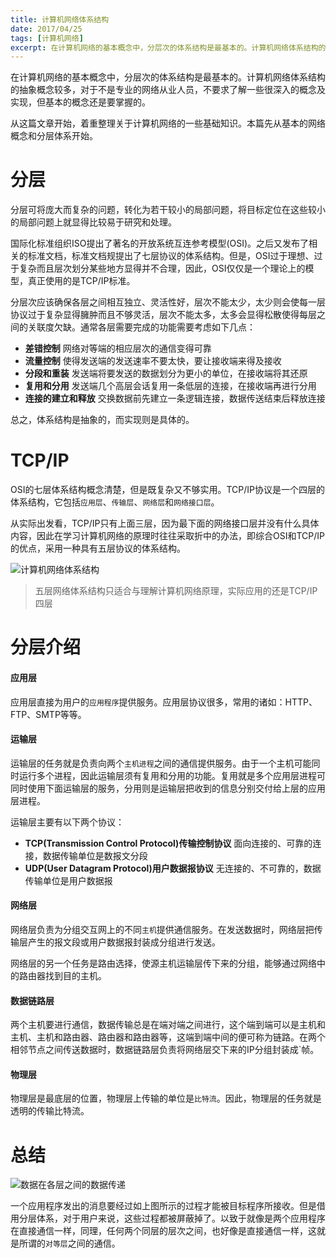 ```yaml
---
title: 计算机网络体系结构
date: 2017/04/25
tags: [计算机网络]
excerpt: 在计算机网络的基本概念中，分层次的体系结构是最基本的。计算机网络体系结构的抽象概念较多，对于不是专业的网络从业人员，不要求了解一些很深入的概念及实现，但基本的概念还是要掌握的。
---
```


在计算机网络的基本概念中，分层次的体系结构是最基本的。计算机网络体系结构的抽象概念较多，对于不是专业的网络从业人员，不要求了解一些很深入的概念及实现，但基本的概念还是要掌握的。

从这篇文章开始，着重整理关于计算机网络的一些基础知识。本篇先从基本的网络概念和分层体系开始。

# 分层

分层可将庞大而复杂的问题，转化为若干较小的局部问题，将目标定位在这些较小的局部问题上就显得比较易于研究和处理。

国际化标准组织ISO提出了著名的开放系统互连参考模型(OSI)。之后又发布了相关的标准文档，标准文档规提出了七层协议的体系结构。但是，OSI过于理想、过于复杂而且层次划分某些地方显得并不合理，因此，OSI仅仅是一个理论上的模型，真正使用的是TCP/IP标准。

分层次应该确保各层之间相互独立、灵活性好，层次不能太少，太少则会使每一层协议过于复杂显得臃肿而且不够灵活，层次不能太多，太多会显得松散使得每层之间的关联度欠缺。通常各层需要完成的功能需要考虑如下几点：

- **差错控制** 网络对等端的相应层次的通信变得可靠
- **流量控制** 使得发送端的发送速率不要太快，要让接收端来得及接收
- **分段和重装** 发送端将要发送的数据划分为更小的单位，在接收端将其还原
- **复用和分用** 发送端几个高层会话复用一条低层的连接，在接收端再进行分用
- **连接的建立和释放** 交换数据前先建立一条逻辑连接，数据传送结束后释放连接

总之，体系结构是抽象的，而实现则是具体的。

# TCP/IP

OSI的七层体系结构概念清楚，但是既复杂又不够实用。TCP/IP协议是一个四层的体系结构，它包括`应用层`、`传输层`、`网络层`和`网络接口层`。

从实际出发看，TCP/IP只有上面三层，因为最下面的网络接口层并没有什么具体内容，因此在学习计算机网络的原理时往往采取折中的办法，即综合OSI和TCP/IP的优点，采用一种具有五层协议的体系结构。

![计算机网络体系结构](http://ojd8i48oc.bkt.clouddn.com/%E8%AE%A1%E7%AE%97%E6%9C%BA%E7%BD%91%E7%BB%9C%E4%BD%93%E7%B3%BB%E7%BB%93%E6%9E%84.png)

> 五层网络体系结构只适合与理解计算机网络原理，实际应用的还是TCP/IP四层

# 分层介绍

#### 应用层

应用层直接为用户的`应用程序`提供服务。应用层协议很多，常用的诸如：HTTP、FTP、SMTP等等。

#### 运输层

运输层的任务就是负责向两个`主机进程`之间的通信提供服务。由于一个主机可能同时运行多个进程，因此运输层须有复用和分用的功能。复用就是多个应用层进程可同时使用下面运输层的服务，分用则是运输层把收到的信息分别交付给上层的应用层进程。

运输层主要有以下两个协议：

- **TCP(Transmission Control Protocol)传输控制协议** 面向连接的、可靠的连接，数据传输单位是数报文分段
- **UDP(User Datagram Protocol)用户数据报协议** 无连接的、不可靠的，数据传输单位是用户数据报

#### 网络层

网络层负责为分组交互网上的不同`主机`提供通信服务。在发送数据时，网络层把传输层产生的报文段或用户数据报封装成分组进行发送。

网络层的另一个任务是路由选择，使源主机运输层传下来的分组，能够通过网络中的路由器找到目的主机。

#### 数据链路层

两个主机要进行通信，数据传输总是在端对端之间进行，这个端到端可以是主机和主机、主机和路由器、路由器和路由器等，这端到端中间的便可称为链路。在两个相邻节点之间传送数据时，数据链路层负责将网络层交下来的IP分组封装成`帧。

#### 物理层

物理层是最底层的位置，物理层上传输的单位是`比特流`。因此，物理层的任务就是透明的传输比特流。

# 总结

![数据在各层之间的数据传递](http://ojd8i48oc.bkt.clouddn.com/%E6%95%B0%E6%8D%AE%E5%9C%A8%E5%90%84%E5%B1%82%E4%B9%8B%E9%97%B4%E7%9A%84%E4%BC%A0%E9%80%92%E8%BF%87%E7%A8%8B.png)

一个应用程序发出的消息要经过如上图所示的过程才能被目标程序所接收。但是借用分层体系，对于用户来说，这些过程都被屏蔽掉了。以致于就像是两个应用程序在直接通信一样，同理，任何两个同层的层次之间，也好像是直接通信一样，这就是所谓的`对等层`之间的通信。

